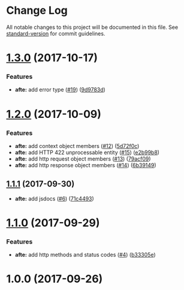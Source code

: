 # Change Log

All notable changes to this project will be documented in this file. See [standard-version](https://github.com/conventional-changelog/standard-version) for commit guidelines.

<a name="1.3.0"></a>
# [1.3.0](https://github.com/azure-seed/azure-functions-ts-essentials/compare/v1.2.0...v1.3.0) (2017-10-17)


### Features

* **afte:** add error type ([#19](https://github.com/azure-seed/azure-functions-ts-essentials/issues/19)) ([9d9783d](https://github.com/azure-seed/azure-functions-ts-essentials/commit/9d9783d))



<a name="1.2.0"></a>
# [1.2.0](https://github.com/azure-seed/azure-functions-ts-essentials/compare/v1.1.1...v1.2.0) (2017-10-09)


### Features

* **afte:** add context object members ([#12](https://github.com/azure-seed/azure-functions-ts-essentials/issues/12)) ([5d72f0c](https://github.com/azure-seed/azure-functions-ts-essentials/commit/5d72f0c))
* **afte:** add HTTP 422 unprocessable entity ([#15](https://github.com/azure-seed/azure-functions-ts-essentials/issues/15)) ([e2b99b8](https://github.com/azure-seed/azure-functions-ts-essentials/commit/e2b99b8))
* **afte:** add http request object members ([#13](https://github.com/azure-seed/azure-functions-ts-essentials/issues/13)) ([79acf09](https://github.com/azure-seed/azure-functions-ts-essentials/commit/79acf09))
* **afte:** add http response object members ([#14](https://github.com/azure-seed/azure-functions-ts-essentials/issues/14)) ([6b39149](https://github.com/azure-seed/azure-functions-ts-essentials/commit/6b39149))



<a name="1.1.1"></a>
## [1.1.1](https://github.com/fulls1z3/azure-functions-ts-essentials/compare/v1.1.0...v1.1.1) (2017-09-30)


* **afte:** add jsdocs ([#6](https://github.com/fulls1z3/azure-functions-ts-essentials/issues/6)) ([71c4493](https://github.com/fulls1z3/azure-functions-ts-essentials/commit/71c4493))

<a name="1.1.0"></a>
# [1.1.0](https://github.com/fulls1z3/azure-functions-ts-essentials/compare/v1.0.0...v1.1.0) (2017-09-29)


### Features

* **afte:** add http methods and status codes ([#4](https://github.com/fulls1z3/azure-functions-ts-essentials/issues/4)) ([b33305e](https://github.com/fulls1z3/azure-functions-ts-essentials/commit/b33305e))



<a name="1.0.0"></a>
# 1.0.0 (2017-09-26)
